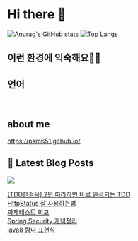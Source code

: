 # Hi there 👋

[![Anurag's GitHub stats](https://github-readme-stats.vercel.app/api?username=psm651)](https://github.com/anuraghazra/github-readme-stats)
[![Top Langs](https://github-readme-stats.vercel.app/api/top-langs/?username=psm651&layout=compact&hide=r,jupyter%20notebook,c%23&exclude_repo=roharui.github.io)](https://github.com/anuraghazra/github-readme-stats)

## 이런 환경에 익숙해요✍🏼

## 언어

<p>
  <img alt="" src= "https://img.shields.io/badge/Java-ED8B00?style=for-the-badge&logo=openjdk&logoColor=white"/> 
  <img alt="" src= "https://img.shields.io/badge/Spring-6DB33F?style=for-the-badge&logo=spring&logoColor=white"/> 
  <img alt="" src= "https://img.shields.io/badge/PHP-777BB4?style=for-the-badge&logo=php&logoColor=white"/>
  <img alt="" src= "https://img.shields.io/badge/MySQL-00000F?style=for-the-badge&logo=mysql&logoColor=white"/> 
</p>

## about me

https://psm651.github.io/

## 📕 Latest Blog Posts
<p>
    <a href="https://shutcoding.tistory.com/"><img src="https://img.shields.io/badge/Blog-FF5722?style=flat-square&logo=Blogger&logoColor=white"/></a><br>
</p>

<a href=http://shutcoding.tistory.com/entry/TDD%ED%95%9C%EA%B1%B8%EC%9D%8C-2%ED%8E%B8-%EB%94%B0%EB%9D%BC%ED%95%98%EB%A9%B4-%EB%B0%94%EB%A1%9C-%EC%99%84%EC%84%B1%EB%90%98%EB%8A%94-TDD>[TDD한걸음] 2편 따라하면 바로 완성되는 TDD</a></br><a href=http://shutcoding.tistory.com/entry/HttpStatus-%EC%9E%98-%EC%82%AC%EC%9A%A9%ED%95%98%EB%8A%94%EB%B2%95>HttpStatus 잘 사용하는법</a></br><a href=http://shutcoding.tistory.com/entry/%EA%B3%BC%EC%A0%9C%ED%85%8C%EC%8A%A4%ED%8A%B8-%ED%9A%8C%EA%B3%A0>과제테스트 회고</a></br><a href=http://shutcoding.tistory.com/entry/Spring-Security-%EA%B0%9C%EB%85%90%EC%A0%95%EB%A6%AC>Spring Security 개념정리</a></br><a href=http://shutcoding.tistory.com/entry/java8-%EB%9E%8C%EB%8B%A4-%ED%91%9C%ED%98%84%EC%8B%9D>java8 람다 표현식</a></br>